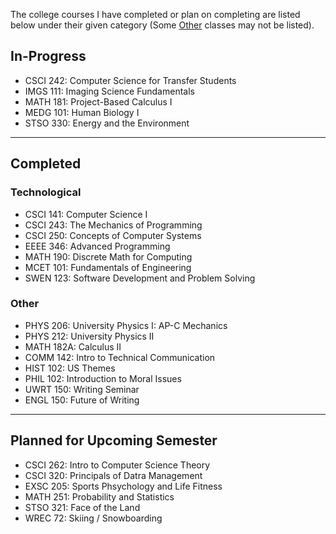 The college courses I have completed or plan on completing are listed below under their given category (Some [Other](#Other) classes may not be listed).

## In-Progress

- CSCI 242: Computer Science for Transfer Students
- IMGS 111: Imaging Science Fundamentals
- MATH 181: Project-Based Calculus I
- MEDG 101: Human Biology I
- STSO 330: Energy and the Environment

---

## Completed

### Technological

- CSCI 141: Computer Science I
- CSCI 243: The Mechanics of Programming
- CSCI 250: Concepts of Computer Systems
- EEEE 346: Advanced Programming
- MATH 190: Discrete Math for Computing
- MCET 101: Fundamentals of Engineering
- SWEN 123: Software Development and Problem Solving

### Other

- PHYS 206: University Physics I: AP-C Mechanics
- PHYS 212: University Physics II
- MATH 182A: Calculus II
- COMM 142: Intro to Technical Communication
- HIST 102: US Themes
- PHIL 102: Introduction to Moral Issues
- UWRT 150: Writing Seminar
- ENGL 150: Future of Writing

---

## Planned for Upcoming Semester

- CSCI 262: Intro to Computer Science Theory
- CSCI 320: Principals of Datra Management
- EXSC 205: Sports Phsychology and Life Fitness
- MATH 251: Probability and Statistics
- STSO 321: Face of the Land
- WREC 72: Skiing / Snowboarding